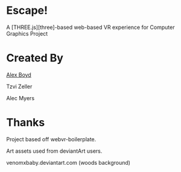 # Escape!

A [THREE.js][three]-based web-based VR experience for Computer Graphics Project


# Created By

[Alex Boyd][alexboyd]

Tzvi Zeller

Alec Myers

[alexboyd]: https://malexanderboyd.github.com


# Thanks


Project based off webvr-boilerplate.

Art assets used from deviantArt users.

venomxbaby.deviantart.com (woods background)

